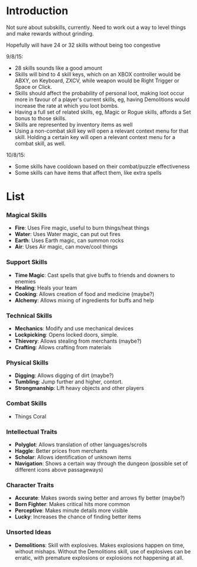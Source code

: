 # Introduction #

Not sure about subskills, currently. Need to work out a way to level things and make rewards without grinding.

Hopefully will have 24 or 32 skills without being too congestive

9/8/15: 
- 28 skills sounds like a good amount
- Skills will bind to 4 skill keys, which on an XBOX controller would be ABXY, on Keyboard, ZXCV, while weapon would be Right Trigger or Space or Click.
- Skills should affect the probability of personal loot, making loot occur more in favour of a player's current skills, eg, having Demolitions would increase the rate at which you loot bombs.
- Having a full set of related skills, eg, Magic or Rogue skills, affords a Set bonus to those skills.
- Skills are represented by inventory items as well
- Using a non-combat skill key will open a relevant context menu for that skill. Holding a certain key will open a relevant context menu for a combat skill, as well.

10/8/15:
- Some skills have cooldown based on their combat/puzzle effectiveness
- Some skills can have items that affect them, like extra spells

# List #

### Magical Skills ###
  * **Fire**: Uses Fire magic, useful to burn things/heat things
  * **Water**: Uses Water magic, can put out fires
  * **Earth**: Uses Earth magic, can summon rocks
  * **Air**: Uses Air magic, can move/cool things

### Support Skills ###
  * **Time Magic**: Cast spells that give buffs to friends and downers to enemies
  * **Healing**: Heals your team
  * **Cooking**: Allows creation of food and medicine (maybe?)
  * **Alchemy**: Allows mixing of ingredients for buffs and help

### Technical Skills ###
  * **Mechanics**: Modify and use mechanical devices
  * **Lockpicking**: Opens locked doors, simple.
  * **Thievery**: Allows stealing from merchants (maybe?)
  * **Crafting**: Allows crafting from materials

### Physical Skills ###
  * **Digging**: Allows digging of dirt (maybe?)
  * **Tumbling**: Jump further and higher, contort.
  * **Strongmanship**: Lift heavy objects and other players 

### Combat Skills ###
  * Things Coral

### Intellectual Traits ###
  * **Polyglot**: Allows translation of other languages/scrolls
  * **Haggle**: Better prices from merchants
  * **Scholar**: Allows identification of unknown items
  * **Navigation**: Shows a certain way through the dungeon (possible set of different icons above passageways)

### Character Traits ###
  * **Accurate**: Makes swords swing better and arrows fly better (maybe?)
  * **Born Fighter**: Makes critical hits more common
  * **Perceptive**: Makes minute details more visible
  * **Lucky**: Increases the chance of finding better items

### Unsorted Ideas ###
* **Demolitions**: Skill with explosives. Makes explosions happen on time, without mishaps. Without the Demolitions skill, use of explosives can be erratic, with premature explosions or explosions not happening at all.

